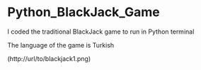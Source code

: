 # Python_BlackJack_Game
 I coded the traditional BlackJack game to run in Python terminal
 
 The language of the game is Turkish


(http://url/to/blackjack1.png)
